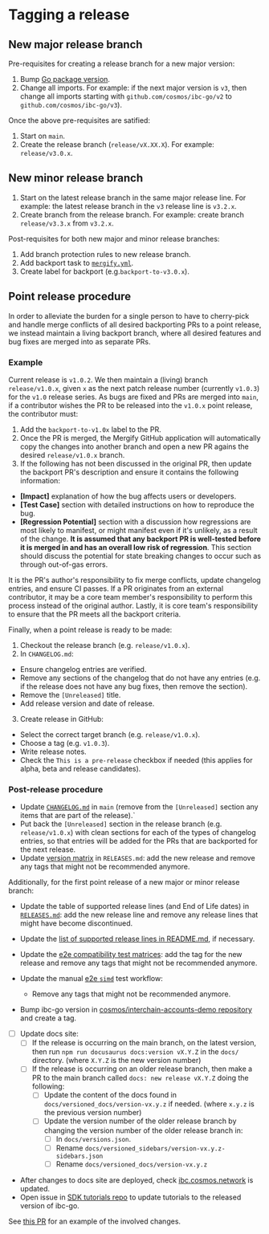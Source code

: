 # Tagging a release

## New major release branch

Pre-requisites for creating a release branch for a new major version:

1. Bump [Go package version](https://github.com/cosmos/ibc-go/blob/main/go.mod#L3).
2. Change all imports. For example: if the next major version is `v3`, then change all imports starting with `github.com/cosmos/ibc-go/v2` to `github.com/cosmos/ibc-go/v3`).

Once the above pre-requisites are satified:

1. Start on `main`.
2. Create the release branch (`release/vX.XX.X`). For example: `release/v3.0.x`.

## New minor release branch

1. Start on the latest release branch in the same major release line. For example: the latest release branch in the `v3` release line is `v3.2.x`.
2. Create branch from the release branch. For example: create branch `release/v3.3.x` from `v3.2.x`.

Post-requisites for both new major and minor release branches:

1. Add branch protection rules to new release branch.
2. Add backport task to [`mergify.yml`](https://github.com/cosmos/ibc-go/blob/main/.github/mergify.yml).
3. Create label for backport (e.g.`backport-to-v3.0.x`).

## Point release procedure

In order to alleviate the burden for a single person to have to cherry-pick and handle merge conflicts of all desired backporting PRs to a point release, we instead maintain a living backport branch, where all desired features and bug fixes are merged into as separate PRs.

### Example

Current release is `v1.0.2`. We then maintain a (living) branch `release/v1.0.x`, given `x` as the next patch release number (currently `v1.0.3`) for the `v1.0` release series. As bugs are fixed and PRs are merged into `main`, if a contributor wishes the PR to be released into the `v1.0.x` point release, the contributor must:

1. Add the `backport-to-v1.0x` label to the PR.
2. Once the PR is merged, the Mergify GitHub application will automatically copy the changes into another branch and open a new PR agains the desired `release/v1.0.x` branch.
3. If the following has not been discussed in the original PR, then update the backport PR's description and ensure it contains the following information:

- **[Impact]** explanation of how the bug affects users or developers.
- **[Test Case]** section with detailed instructions on how to reproduce the bug.
- **[Regression Potential]** section with a discussion how regressions are most likely to manifest, or might manifest even if it's unlikely, as a result of the change. **It is assumed that any backport PR is well-tested before it is merged in and has an overall low risk of regression**. This section should discuss the potential for state breaking changes to occur such as through out-of-gas errors.

It is the PR's author's responsibility to fix merge conflicts, update changelog entries, and ensure CI passes. If a PR originates from an external contributor, it may be a core team member's responsibility to perform this process instead of the original author. Lastly, it is core team's responsibility to ensure that the PR meets all the backport criteria.

Finally, when a point release is ready to be made:

1. Checkout the release branch (e.g. `release/v1.0.x`).
2. In `CHANGELOG.md`:

- Ensure changelog entries are verified.
- Remove any sections of the changelog that do not have any entries (e.g. if the release does not have any bug fixes, then remove the section).
- Remove the `[Unreleased]` title.
- Add release version and date of release.

3. Create release in GitHub:

- Select the correct target branch (e.g. `release/v1.0.x`).
- Choose a tag (e.g. `v1.0.3`).
- Write release notes.
- Check the `This is a pre-release` checkbox if needed (this applies for alpha, beta and release candidates).

### Post-release procedure

- Update [`CHANGELOG.md`](../../CHANGELOG.md) in `main` (remove from the `[Unreleased]` section any items that are part of the release).`
- Put back the `[Unreleased]` section in the release branch (e.g. `release/v1.0.x`) with clean sections for each of the types of changelog entries, so that entries will be added for the PRs that are backported for the next release.
- Update [version matrix](../../RELEASES.md#version-matrix) in `RELEASES.md`: add the new release and remove any tags that might not be recommended anymore.

Additionally, for the first point release of a new major or minor release branch:

- Update the table of supported release lines (and End of Life dates) in [`RELEASES.md`](../../RELEASES.md): add the new release line and remove any release lines that might have become discontinued.
- Update the [list of supported release lines in README.md](../../RELEASES.md#releases), if necessary.
- Update the [e2e compatibility test matrices](https://github.com/cosmos/ibc-go/tree/main/.github/compatibility-test-matrices): add the tag for the new release and remove any tags that might not be recommended anymore.
- Update the manual [e2e `simd`](https://github.com/cosmos/ibc-go/blob/main/.github/workflows/e2e-manual-simd.yaml) test workflow:
    - Remove any tags that might not be recommended anymore.

- Bump ibc-go version in [cosmos/interchain-accounts-demo repository](https://github.com/cosmos/interchain-accounts-demo) and create a tag.
- [ ] Update docs site:
    - [ ] If the release is occurring on the main branch, on the latest version, then run `npm run docusaurus docs:version vX.Y.Z` in the `docs/` directory. (where `X.Y.Z` is the new version number)
    - [ ] If the release is occurring on an older release branch, then make a PR to the main branch called `docs: new release vX.Y.Z` doing the following:
        - [ ] Update the content of the docs found in `docs/versioned_docs/version-vx.y.z` if needed. (where `x.y.z` is the previous version number)
        - [ ] Update the version number of the older release branch by changing the version number of the older release branch in:
            - [ ] In `docs/versions.json`.
            - [ ] Rename `docs/versioned_sidebars/version-vx.y.z-sidebars.json`
            - [ ] Rename `docs/versioned_docs/version-vx.y.z`
- After changes to docs site are deployed, check [ibc.cosmos.network](https://ibc.cosmos.network) is updated.
- Open issue in [SDK tutorials repo](https://github.com/cosmos/sdk-tutorials) to update tutorials to the released version of ibc-go.

See [this PR](https://github.com/cosmos/ibc-go/pull/2919) for an example of the involved changes.
